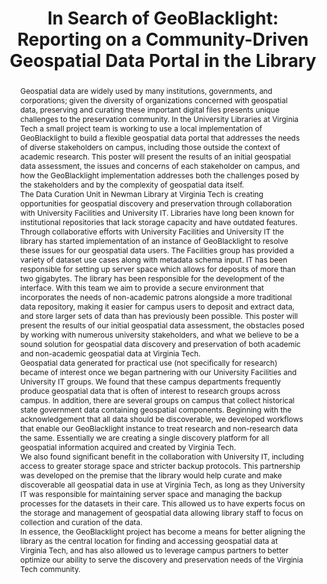 ---
abstract: 'Geospatial data are widely used by many institutions, governments, and
  corporations; given the diversity of organizations concerned with geospatial data,
  preserving and curating these important digital files presents unique challenges
  to the preservation community. In the University Libraries at Virginia Tech a small
  project team is working to use a local implementation of GeoBlacklight to build
  a flexible geospatial data portal that addresses the needs of diverse stakeholders
  on campus, including those outside the context of academic research. This poster
  will present the results of an initial geospatial data assessment, the issues and
  concerns of each stakeholder on campus, and how the GeoBlacklight implementation
  addresses both the challenges posed by the stakeholders and by the complexity of
  geospatial data itself.


  The Data Curation Unit in Newman Library at Virginia Tech is creating opportunities
  for geospatial discovery and preservation through collaboration with University
  Facilities and University IT. Libraries have long been known for institutional repositories
  that lack storage capacity and have outdated features. Through collaborative efforts
  with University Facilities and University IT the library has started implementation
  of an instance of GeoBlacklight to resolve these issues for our geospatial data
  users. The Facilities group has provided a variety of dataset use cases along with
  metadata schema input. IT has been responsible for setting up server space which
  allows for deposits of more than two gigabytes. The library has been responsible
  for the development of the interface. With this team we aim to provide a secure
  environment that incorporates the needs of non-academic patrons alongside a more
  traditional data repository, making it easier for campus users to deposit and extract
  data, and store larger sets of data than has previously been possible. This poster
  will present the results of our initial geospatial data assessment, the obstacles
  posed by working with numerous university stakeholders, and what we believe to be
  a sound solution for geospatial data discovery and preservation of both academic
  and non-academic geospatial data at Virginia Tech.


  Geospatial data generated for practical use (not specifically for research) became
  of interest once we began partnering with our University Facilities and University
  IT groups. We found that these campus departments frequently produce geospatial
  data that is often of interest to research groups across campus. In addition, there
  are several groups on campus that collect historical state government data containing
  geospatial components. Beginning with the acknowledgement that all data should be
  discoverable, we developed workflows that enable our GeoBlacklight instance to treat
  research and non-research data the same. Essentially we are creating a single discovery
  platform for all geospatial information acquired and created by Virginia Tech.


  We also found significant benefit in the collaboration with University IT, including
  access to greater storage space and stricter backup protocols. This partnership
  was developed on the premise that the library would help curate and make discoverable
  all geospatial data in use at Virginia Tech, as long as they University IT was responsible
  for maintaining server space and managing the backup processes for the datasets
  in their care. This allowed us to have experts focus on the storage and management
  of geospatial data allowing library staff to focus on collection and curation of
  the data.


  In essence, the GeoBlacklight project has become a means for better aligning the
  library as the central location for finding and accessing geospatial data at Virginia
  Tech, and has also allowed us to leverage campus partners to better optimize our
  ability to serve the discovery and preservation needs of the Virginia Tech community.'
creators:
- Coleman, R. Shane
- Ogier, Andrea
- Farag, Mohamed
date: null
document_url: https://services.phaidra.univie.ac.at/api/object/o:429581/download
grand_parent: iPRES
institutions: []
keywords:
- geospatial data
- gis
- geoblacklight
- hydra
landing_page_url: https://phaidra.univie.ac.at/o:429581
language: eng
layout: publication
license: CC BY 4.0 International
notes_url: null
parent: iPRES 2015
presentation_url: null
publication_type: poster
size: 384508
source_name: iPRES
title: 'In Search of GeoBlacklight: Reporting on a Community-Driven Geospatial Data
  Portal in the Library'
year: 2015
---